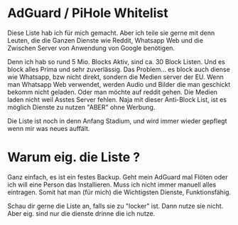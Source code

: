 # AdGuard / PiHole Whitelist 

Diese Liste hab ich für mich gemacht. Aber ich teile sie gerne mit denn Leuten, die die Ganzen Dienste wie Reddit, Whatsapp Web und die Zwischen Server von Anwendung von Google benötigen. 

Denn ich hab so rund 5 Mio. Blocks Aktiv, sind ca. 30 Block Listen. Und es block alles Prima und sehr zuverlässig. Das Problem... es block auch diense wie Whatsapp, bzw nicht direkt, sondern die Medien server der EU. Wenn man Whatsapp Web verwendet, werden Audio und Bilder die man geschickt bekomm nicht geladen. Oder man möchte auf reddit gehen. Die Medien laden nicht weil Asstes Server fehlen. Naja mit dieser Anti-Block List, ist es möglich Dienste zu nutzen "ABER" ohne Werbung. 

Die Liste ist noch in denn Anfang Stadium, und wird immer wieder gepflegt wenn mir was neues auffält. 


# Warum eig. die Liste ?
Ganz einfach, es ist ein festes Backup. Geht mein AdGuard mal Flöten oder ich will eine Person das Installieren. Muss ich nicht immer manuell alles eintragen. 
Somit hat man (für mich) die Wichtigsten Dienste, Funktionsfähig. 


Schau dir gerne die Liste an, falls sie zu "locker" ist. Dann nutze sie nicht. Aber eig. sind nur die dienste drinne die ich nutze. 
